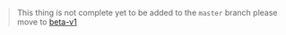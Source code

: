 > This thing is not complete yet to be added to the `master` branch please move to [beta-v1](https://github.com/abh80/spacexapp/tree/beta-v1)
